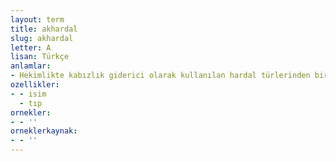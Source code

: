 ```yaml
---
layout: term
title: akhardal
slug: akhardal
letter: A
lisan: Türkçe
anlamlar:
- Hekimlikte kabızlık giderici olarak kullanılan hardal türlerinden biri (Sinapis alba)
ozellikler:
- - isim
  - tıp
ornekler:
- - ''
orneklerkaynak:
- - ''
---
```

